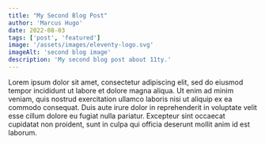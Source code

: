 ```yaml
---
title: "My Second Blog Post"
author: 'Marcus Hugo'
date: 2022-08-03
tags: ['post', 'featured']
image: '/assets/images/eleventy-logo.svg'
imageAlt: 'second blog image'
description: 'My second blog post about 11ty.'
---
```


<p>Lorem ipsum dolor sit amet, consectetur adipiscing elit, sed do eiusmod tempor incididunt ut labore et dolore magna aliqua. Ut enim ad minim veniam, quis nostrud exercitation ullamco laboris nisi ut aliquip ex ea commodo consequat. Duis aute irure dolor in reprehenderit in voluptate velit esse cillum dolore eu fugiat nulla pariatur. Excepteur sint occaecat cupidatat non proident, sunt in culpa qui officia deserunt mollit anim id est laborum.</p>